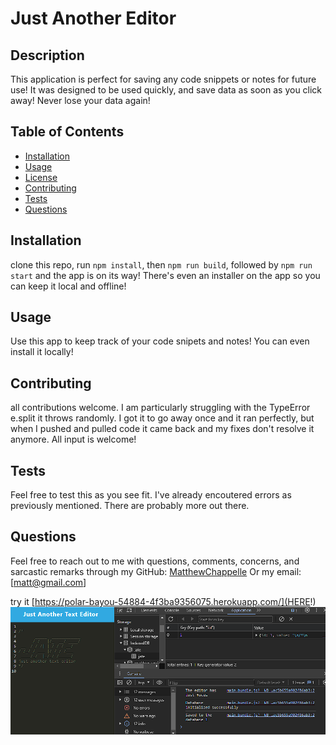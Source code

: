 
# Just Another Editor  


## Description
This application is perfect for saving any code snippets or notes for future use! It was designed to be used quickly, and save data as soon as you click away! Never lose your data again!

## Table of Contents
- [Installation](#installation)
- [Usage](#usage)
- [License](#license)
- [Contributing](#contributing)
- [Tests](#tests)
- [Questions](#questions)

## Installation
clone this repo, run `npm install`, then `npm run build`, followed by `npm run start` and the app is on its way! There's even an installer on the app so you can keep it local and offline!

## Usage
Use this app to keep track of your code snipets and notes! You can even install it locally!

## Contributing
all contributions welcome. I am particularly struggling with the TypeError e.split it throws randomly. I got it to go away once and it ran perfectly, but when I pushed and pulled code it came back and my fixes don't resolve it anymore. All input is welcome!

## Tests
Feel free to test this as you see fit. I've already encoutered errors as previously mentioned. There are probably more out there.

## Questions
Feel free to reach out to me with questions, comments, concerns, and sarcastic remarks through my GitHub: [MatthewChappelle](https://github.com/MatthewChappelle) Or my email: [matt@gmail.com]

try it [https://polar-bayou-54884-4f3ba9356075.herokuapp.com/](HERE!)
![!\[The one time it didn't throw an error\](image.png)](assets/Errorless.png)

